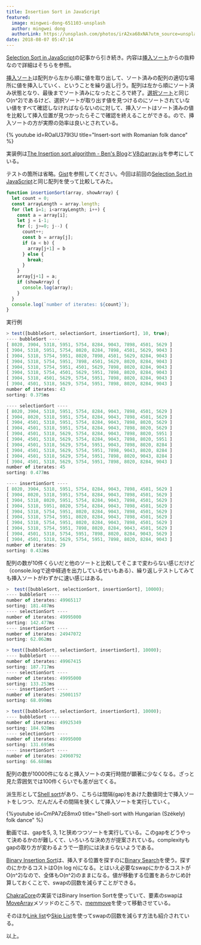 ```yaml
---
title: Insertion Sort in JavaScript
featured:
  image: mingwei-dong-651103-unsplash
  author: mingwei dong
  authorLink: https://unsplash.com/photos/irA2xa68xNA?utm_source=unsplash&utm_medium=referral&utm_content=creditCopyText
date: 2018-08-07 05:47:14
---
```

[Selection Sort in JavaScript](https://memolog.org/2018/selection-sort-in-javascript.html)の記事から引き続き。内容は[挿入ソート](https://en.wikipedia.org/wiki/Insertion_sort)からの抜粋なので詳細はそちらを参照。<!-- more -->

[挿入ソート](https://en.wikipedia.org/wiki/Insertion_sort)は配列から左から順に値を取り出して、ソート済みの配列の適切な場所に値を挿入していく、ということを繰り返し行う。配列は左から順にソート済み状態となり、最後までソート済みになったところで終了。[選択ソート](https://en.wikipedia.org/wiki/Selection_sort)と同じO(n^2)であるけど、選択ソートが取り出す値を見つけるのにソートされていない値をすべて確認しなければならないのに対して、挿入ソートはソート済みの値を比較して挿入位置が見つかったらそこで確認を終えることができる。ので、挿入ソートの方が実際の効率は良いとされている。

{% youtube id=ROalU379l3U title="Insert-sort with Romanian folk dance" %}

実装例は[The Insertion sort algorithm - Ben's Blog](http://blog.benoitvallon.com/sorting-algorithms-in-javascript/the-insertion-sort-algorithm/)と[V8のarray.js](https://github.com/v8/v8/blob/master/src/js/array.js#L645)を参考にしている。

テストの箇所は省略。[Gist](https://gist.github.com/memolog/9e9475a1b91770dd7b25d44904771fbb/6416fc2f3fcfff0c2e0b61fb01ea67c5f1a8b54c)を参照してください。今回は前回の[Selection Sort in JavaScript](https://memolog.org/2018/selection-sort-in-javascript.html)と同じ配列を使って比較してみた。

```javascript
function insertionSort(array, showArray) {
  let count = 0;
  const arrayLength = array.length;
  for (let i=1; i<arrayLength; i++) {
    const a = array[i];
    let j = i-1;
    for (; j>=0; j--) {
      count++;
      const b = array[j];
      if (a < b) {
        array[j+1] = b
      } else {
        break;
      }
    }
    array[j+1] = a;
    if (showArray) {
      console.log(array);
    }
  }
  console.log(`number of iterates: ${count}`);
}
```

実行例
```javascript
> test([bubbleSort, selectionSort, insertionSort], 10, true);
---- bubbleSort ----
[ 8020, 3904, 5318, 5951, 5754, 8284, 9043, 7898, 4501, 5629 ]
[ 3904, 5318, 5951, 5754, 8020, 8284, 7898, 4501, 5629, 9043 ]
[ 3904, 5318, 5754, 5951, 8020, 7898, 4501, 5629, 8284, 9043 ]
[ 3904, 5318, 5754, 5951, 7898, 4501, 5629, 8020, 8284, 9043 ]
[ 3904, 5318, 5754, 5951, 4501, 5629, 7898, 8020, 8284, 9043 ]
[ 3904, 5318, 5754, 4501, 5629, 5951, 7898, 8020, 8284, 9043 ]
[ 3904, 5318, 4501, 5629, 5754, 5951, 7898, 8020, 8284, 9043 ]
[ 3904, 4501, 5318, 5629, 5754, 5951, 7898, 8020, 8284, 9043 ]
number of iterates: 43
sorting: 0.375ms

---- selectionSort ----
[ 8020, 3904, 5318, 5951, 5754, 8284, 9043, 7898, 4501, 5629 ]
[ 3904, 8020, 5318, 5951, 5754, 8284, 9043, 7898, 4501, 5629 ]
[ 3904, 4501, 5318, 5951, 5754, 8284, 9043, 7898, 8020, 5629 ]
[ 3904, 4501, 5318, 5951, 5754, 8284, 9043, 7898, 8020, 5629 ]
[ 3904, 4501, 5318, 5629, 5754, 8284, 9043, 7898, 8020, 5951 ]
[ 3904, 4501, 5318, 5629, 5754, 8284, 9043, 7898, 8020, 5951 ]
[ 3904, 4501, 5318, 5629, 5754, 5951, 9043, 7898, 8020, 8284 ]
[ 3904, 4501, 5318, 5629, 5754, 5951, 7898, 9043, 8020, 8284 ]
[ 3904, 4501, 5318, 5629, 5754, 5951, 7898, 8020, 9043, 8284 ]
[ 3904, 4501, 5318, 5629, 5754, 5951, 7898, 8020, 8284, 9043 ]
number of iterates: 45
sorting: 0.477ms

---- insertionSort ----
[ 8020, 3904, 5318, 5951, 5754, 8284, 9043, 7898, 4501, 5629 ]
[ 3904, 8020, 5318, 5951, 5754, 8284, 9043, 7898, 4501, 5629 ]
[ 3904, 5318, 8020, 5951, 5754, 8284, 9043, 7898, 4501, 5629 ]
[ 3904, 5318, 5951, 8020, 5754, 8284, 9043, 7898, 4501, 5629 ]
[ 3904, 5318, 5754, 5951, 8020, 8284, 9043, 7898, 4501, 5629 ]
[ 3904, 5318, 5754, 5951, 8020, 8284, 9043, 7898, 4501, 5629 ]
[ 3904, 5318, 5754, 5951, 8020, 8284, 9043, 7898, 4501, 5629 ]
[ 3904, 5318, 5754, 5951, 7898, 8020, 8284, 9043, 4501, 5629 ]
[ 3904, 4501, 5318, 5754, 5951, 7898, 8020, 8284, 9043, 5629 ]
[ 3904, 4501, 5318, 5629, 5754, 5951, 7898, 8020, 8284, 9043 ]
number of iterates: 29
sorting: 0.432ms
```

配列の数が10件くらいだと他のソートと比較してそこまで変わらない感じだけど（console.logで途中経過を出力しているせいもある）、繰り返しテストしてみても挿入ソートがわずかに速い感じはある。

```javascript
>  test([bubbleSort, selectionSort, insertionSort], 10000);
---- bubbleSort ----
number of iterates: 49965117
sorting: 181.487ms
---- selectionSort ----
number of iterates: 49995000
sorting: 142.477ms
---- insertionSort ----
number of iterates: 24947072
sorting: 62.062ms

> test([bubbleSort, selectionSort, insertionSort], 10000);
---- bubbleSort ----
number of iterates: 49967415
sorting: 187.717ms
---- selectionSort ----
number of iterates: 49995000
sorting: 133.253ms
---- insertionSort ----
number of iterates: 25001157
sorting: 68.090ms

> test([bubbleSort, selectionSort, insertionSort], 10000);
---- bubbleSort ----
number of iterates: 49925349
sorting: 184.928ms
---- selectionSort ----
number of iterates: 49995000
sorting: 131.695ms
---- insertionSort ----
number of iterates: 24960792
sorting: 66.688ms
```

配列の数が10000件になると挿入ソートの実行時間が顕著に少なくなる。ざっと見た雰囲気では100件くらいでも差が出てくる。

派生形として[Shell sort](https://en.wikipedia.org/wiki/Shellsort)があり、こちらは間隔(gap)をあけた数値同士で挿入ソートをしつつ、だんだんその間隔を狭くして挿入ソートを実行していく。

{%youtube id=CmPA7zE8mx0 title="Shell-sort with Hungarian (Székely) folk dance" %}

動画では、gapを5, 3, 1と狭めつつソートを実行している。このgapをどうやって決めるかのが難しくて、いろいろな決め方が提案されている。complexityもgapの取り方が変わるようで一意的には決まらないようである。

[Binary Insertion Sort](https://www.geeksforgeeks.org/binary-insertion-sort/)は、挿入する位置を探すのに[Binary Search](https://ja.wikipedia.org/wiki/%E4%BA%8C%E5%88%86%E6%8E%A2%E7%B4%A2)を使う。探すのにかかるコストはO(n log n)になる。とはいえ必要なswapにかかるコストがO(n^2)なので、全体もO(n^2)のままになる。値が移動する位置をあらかじめ計算しておくことで、swapの回数を減らすことができる。

[ChakraCore](https://github.com/Microsoft/ChakraCore/blob/17dbf40e9470022795d912bc207a10cfc64ff7e2/lib/Runtime/Library/JavascriptArray.cpp#L6498)の実装ではBinary Insertion Sortを使っていて、要素のswapは[MoveArray](https://github.com/Microsoft/ChakraCore/blob/4e26a257a35878d3944be9dfb5b2da6368b12dc8/lib/Common/Memory/RecyclerPointers.h#L236)メソッドのところで、[memmove](https://linuxjm.osdn.jp/html/LDP_man-pages/man3/memmove.3.html)を使って移動させている。

そのほか[Link list](https://en.wikipedia.org/wiki/Skip_list)や[Skip List](https://en.wikipedia.org/wiki/Linked_list)を使ってswapの回数を減らす方法も紹介されている。

以上。
